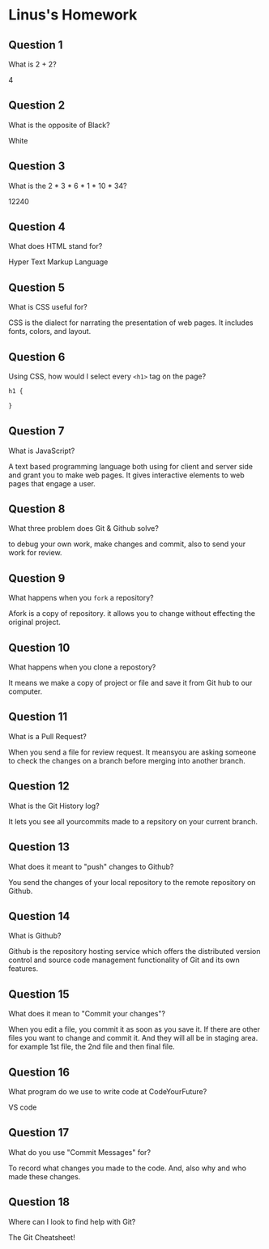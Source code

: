 # Linus's Homework

## Question 1

What is 2 + 2?

4

## Question 2

What is the opposite of Black?

White

## Question 3

What is the  2 * 3 * 6 * 1 * 10 * 34?

12240

## Question 4 

What does HTML stand for?

Hyper Text Markup Language

## Question 5

What is CSS useful for?

CSS is the dialect for narrating the presentation of web pages. It includes fonts, colors, and layout.

## Question 6

Using CSS, how would I select every `<h1>` tag on the page?

```css
h1 {

}
```

## Question 7

What is JavaScript?

A text based programming language both using for client and server side and grant you to make web pages. It gives interactive elements to web pages that engage a user.

## Question 8

What three problem does Git & Github solve?

to debug your own work, make changes and commit, also to send your work for review.

## Question 9

What happens when you `fork` a repository?

Afork is a copy of repository. it allows you to change without effecting the original project.

## Question 10 

What happens when you clone a repostory?

It means we make a copy of project or file and save it from Git hub to our computer.

## Question 11

What is a Pull Request?

When you send a file for review request. It meansyou are asking someone to check the changes on a branch before merging into another branch.

## Question 12

What is the Git History log?

It lets you see all yourcommits made to a repsitory on your current branch.

## Question 13

What does it meant to "push" changes to Github?

You send the changes of your local repository to the remote repository on Github.

## Question 14

What is Github?

Github is the repository hosting service which offers the distributed version control and source code management functionality of Git and its own features.

## Question 15

What does it mean to "Commit your changes"?

When you edit a file, you commit it as soon as you save it. If there are other files you want to change and commit it. And they will all be in staging area. for example 1st file, the 2nd file and then final file.

## Question 16

What program do we use to write code at CodeYourFuture?

VS code

## Question 17

What do you use "Commit Messages" for?

To record what changes you made to the code. And, also why and who made these changes.

## Question 18

Where can I look to find help with Git?

The Git Cheatsheet!
